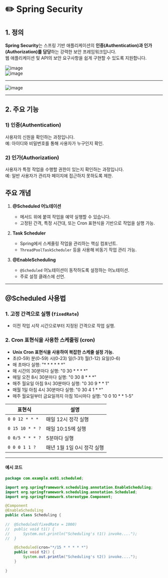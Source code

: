 # :pencil2: Spring Security

## 1. 정의
**Spring Security**는 스프링 기반 애플리케이션의 **인증(Authentication)과 인가(Authorization)를 담당**하는 강력한 보안 프레임워크입니다. <br>
웹 애플리케이션 및 API의 보안 요구사항을 쉽게 구현할 수 있도록 지원합니다.

![image](https://github.com/user-attachments/assets/823030f7-b986-43f3-bb5f-8fc271ef0222)<br>
![image](https://github.com/user-attachments/assets/e6921f38-0997-4c6c-9ece-22b0dec171a0)

---
![image](https://github.com/user-attachments/assets/41e30e53-da26-4f2d-8a3a-670902ddbf6d)




---

## 2. 주요 기능
### 1) **인증(Authentication)**
사용자의 신원을 확인하는 과정입니다.  
예: 아이디와 비밀번호를 통해 사용자가 누구인지 확인.

### 2) **인가(Authorization)**
사용자가 특정 작업을 수행할 권한이 있는지 확인하는 과정입니다.  
예: 일반 사용자가 관리자 페이지에 접근하지 못하도록 제한.

## 주요 개념

1. **@Scheduled 어노테이션**
   - 메서드 위에 붙여 작업을 예약 실행할 수 있습니다.
   - 고정된 간격, 특정 시간대, 또는 Cron 표현식을 기반으로 작업을 실행 가능.

2. **Task Scheduler**
   - Spring에서 스케줄링 작업을 관리하는 핵심 컴포넌트.
   - `ThreadPoolTaskScheduler` 등을 사용해 비동기 작업 관리 가능.

3. **@EnableScheduling**
   - `@Scheduled` 어노테이션이 동작하도록 설정하는 어노테이션.
   - 주로 설정 클래스에 선언.

---

## @Scheduled 사용법

### 1. 고정 간격으로 실행 (`fixedRate`)
- 이전 작업 시작 시간으로부터 지정된 간격으로 작업 실행.

### 2. Cron 표현식을 사용한 스케줄링 (cron)
 - **Unix Cron 표현식을 사용하여 복잡한 스케줄 설정 가능.**
 - 초(0-59)  분(0-59)  시(0-23)  일(1-31)  월(1-12)  요일(0-6)
 - 매 초마다 실행: "* * * * * *"
 - 매 시간의 30분마다 실행: "0 30 * * * *"
 - 매일 오전 8시 30분마다 실행: "0 30 8 * * *"
 - 매주 월요일 아침 9시 30분마다 실행: "0 30 9 * * 1"
 - 매월 1일 아침 4시 30분마다 실행: "0 30 4 1 * *"
 - 매주 월요일부터 금요일까지 아침 10시마다 실행: "0 0 10 * * 1-5"
  
   
| 표현식            | 설명                     |
|-------------------|--------------------------|
| `0 0 12 * * *`    | 매일 12시 정각 실행      |
| `0 15 10 * * ?`   | 매일 10:15에 실행        |
| `0 0/5 * * * ?`   | 5분마다 실행             |
| `0 0 0 1 1 ?`     | 매년 1월 1일 0시 정각 실행 |



---
#### 예시 코드
```java
package com.example.ex01.scheduled;

import org.springframework.scheduling.annotation.EnableScheduling;
import org.springframework.scheduling.annotation.Scheduled;
import org.springframework.stereotype.Component;

@Component
@EnableScheduling
public class Scheduling {
	
//	@Scheduled(fixedRate = 1000)
//	public void t1() {
//		System.out.println("Scheduling's t1() invoke....");
//	}

	@Scheduled(cron="*/15 * * * * *")
	public void t2() {
		System.out.println("Scheduling's t2() invoke....");
	}
	
}
```
